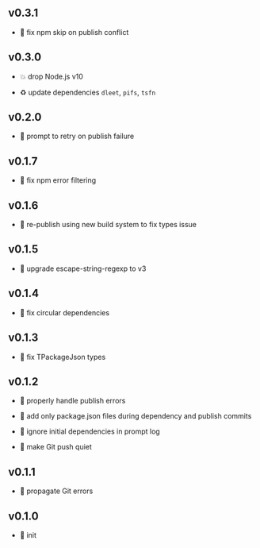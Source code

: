 ## v0.3.1

* 🐞 fix npm skip on publish conflict

## v0.3.0

* 💥 drop Node.js v10

* ♻️ update dependencies `dleet`, `pifs`, `tsfn`

## v0.2.0

* 🌱 prompt to retry on publish failure

## v0.1.7

* 🐞 fix npm error filtering

## v0.1.6

* 🐞 re-publish using new build system to fix types issue

## v0.1.5

* 🐞 upgrade escape-string-regexp to v3

## v0.1.4

* 🐞 fix circular dependencies

## v0.1.3

* 🐞 fix TPackageJson types

## v0.1.2

* 🐞 properly handle publish errors

* 🐞 add only package.json files during dependency and publish commits

* 🐞 ignore initial dependencies in prompt log

* 🐞 make Git push quiet

## v0.1.1

* 🐞 propagate Git errors

## v0.1.0

* 🐣 init


